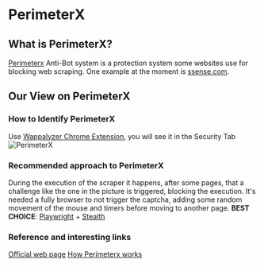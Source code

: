 # PerimeterX

## What is PerimeterX?
[Perimeterx](https://www.perimeterx.com/products/bot-defender "Perimeterx") Anti-Bot system is a protection system some websites use for blocking web scraping. One example at the moment is [ssense.com](https://www.ssense.com/).

## Our View on PerimeterX

### How to Identify PerimeterX
Use [Wappalyzer Chrome Extension](https://github.com/reanalytics-databoutique/webscraping-open-doc/blob/0386528f99a1209a538f6d042e859cd9933011c8/Pages/Tools/Wappalyzer.md), you will see it in the Security Tab
![PerimeterX](https://github.com/reanalytics-databoutique/webscraping-open-doc/blob/main/Images/Antibot/Perimterx1.png)

### Recommended approach to PerimeterX
During the execution of the scraper it happens, after some pages, that a challenge like the one in the picture is triggered, blocking the execution. It's needed a fully browser to not trigger the captcha, adding some random movement of the mouse and timers before moving to another page.
**BEST CHOICE**: [Playwright](https://github.com/reanalytics-databoutique/webscraping-open-doc/blob/main/Pages/Tools/Playwright.md) + [Stealth](https://github.com/reanalytics-databoutique/webscraping-open-doc/blob/main/Pages/Tools/Playwright_stealth.md)

### Reference and interesting links
[Official web page](https://www.perimeterx.com/products/bot-defender)
[How Perimeterx works](https://www.trickster.dev/post/how-does-perimeterx-bot-defender-work/)

